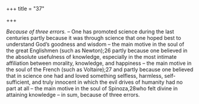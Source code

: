 +++
title = "37"

+++

*Because of three errors.* – One has promoted science during the last centuries partly because it was through science that one hoped best to understand God’s goodness and wisdom – the main motive in the soul of the great Englishmen \(such as Newton\);26 partly because one believed in the absolute usefulness of knowledge, especially in the most intimate affiliation between morality, knowledge, and happiness – the main motive in the soul of the French \(such as Voltaire\);27 and partly because one believed that in science one had and loved something selfless, harmless, self-sufficient, and truly innocent in which the evil drives of humanity had no part at all – the main motive in the soul of Spinoza,28who felt divine in attaining knowledge – in sum, because of three errors.


